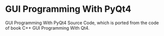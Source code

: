 GUI Programming With PyQt4
==========================

GUI Programming With PyQt4 Source Code, which is ported from the code of book C++ GUI Programming With Qt4.



